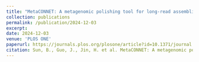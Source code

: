 ```yaml
---
title: "MetaCONNET: A metagenomic polishing tool for long-read assemblies"
collection: publications
permalink: /publication/2024-12-03
excerpt: 
date: 2024-12-03
venue: 'PLOS ONE'
paperurl: https://journals.plos.org/plosone/article?id=10.1371/journal.pone.0313515
citation: Sun, B., Guo, J., Jin, H. et al. MetaCONNET: A metagenomic polishing tool for long-read assemblies. PLoS ONE 19(12): e0313515 (2024). 
---
```


